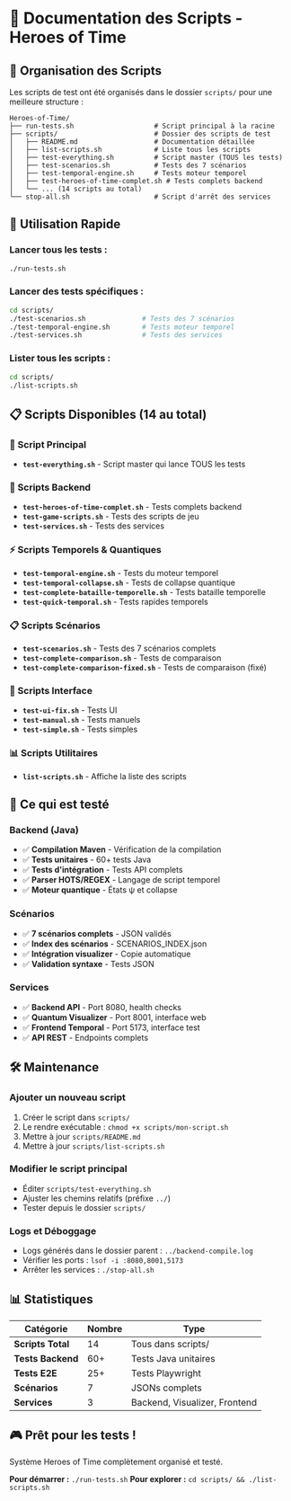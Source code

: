 # 🧪 Documentation des Scripts - Heroes of Time

## 📁 **Organisation des Scripts**

Les scripts de test ont été organisés dans le dossier `scripts/` pour une meilleure structure :

```
Heroes-of-Time/
├── run-tests.sh                    # Script principal à la racine
├── scripts/                        # Dossier des scripts de test
│   ├── README.md                   # Documentation détaillée
│   ├── list-scripts.sh             # Liste tous les scripts
│   ├── test-everything.sh          # Script master (TOUS les tests)
│   ├── test-scenarios.sh           # Tests des 7 scénarios
│   ├── test-temporal-engine.sh     # Tests moteur temporel
│   ├── test-heroes-of-time-complet.sh # Tests complets backend
│   └── ... (14 scripts au total)
└── stop-all.sh                     # Script d'arrêt des services
```

## 🚀 **Utilisation Rapide**

### **Lancer tous les tests :**
```bash
./run-tests.sh
```

### **Lancer des tests spécifiques :**
```bash
cd scripts/
./test-scenarios.sh              # Tests des 7 scénarios
./test-temporal-engine.sh        # Tests moteur temporel
./test-services.sh               # Tests des services
```

### **Lister tous les scripts :**
```bash
cd scripts/
./list-scripts.sh
```

## 📋 **Scripts Disponibles (14 au total)**

### **🎯 Script Principal**
- **`test-everything.sh`** - Script master qui lance TOUS les tests

### **🔧 Scripts Backend**
- **`test-heroes-of-time-complet.sh`** - Tests complets backend
- **`test-game-scripts.sh`** - Tests des scripts de jeu
- **`test-services.sh`** - Tests des services

### **⚡ Scripts Temporels & Quantiques**
- **`test-temporal-engine.sh`** - Tests du moteur temporel
- **`test-temporal-collapse.sh`** - Tests de collapse quantique
- **`test-complete-bataille-temporelle.sh`** - Tests bataille temporelle
- **`test-quick-temporal.sh`** - Tests rapides temporels

### **📋 Scripts Scénarios**
- **`test-scenarios.sh`** - Tests des 7 scénarios complets
- **`test-complete-comparison.sh`** - Tests de comparaison
- **`test-complete-comparison-fixed.sh`** - Tests de comparaison (fixé)

### **🎨 Scripts Interface**
- **`test-ui-fix.sh`** - Tests UI
- **`test-manual.sh`** - Tests manuels
- **`test-simple.sh`** - Tests simples

### **📊 Scripts Utilitaires**
- **`list-scripts.sh`** - Affiche la liste des scripts

## 🎯 **Ce qui est testé**

### **Backend (Java)**
- ✅ **Compilation Maven** - Vérification de la compilation
- ✅ **Tests unitaires** - 60+ tests Java
- ✅ **Tests d'intégration** - Tests API complets
- ✅ **Parser HOTS/REGEX** - Langage de script temporel
- ✅ **Moteur quantique** - États ψ et collapse

### **Scénarios**
- ✅ **7 scénarios complets** - JSON validés
- ✅ **Index des scénarios** - SCENARIOS_INDEX.json
- ✅ **Intégration visualizer** - Copie automatique
- ✅ **Validation syntaxe** - Tests JSON

### **Services**
- ✅ **Backend API** - Port 8080, health checks
- ✅ **Quantum Visualizer** - Port 8001, interface web
- ✅ **Frontend Temporal** - Port 5173, interface test
- ✅ **API REST** - Endpoints complets

## 🛠️ **Maintenance**

### **Ajouter un nouveau script**
1. Créer le script dans `scripts/`
2. Le rendre exécutable : `chmod +x scripts/mon-script.sh`
3. Mettre à jour `scripts/README.md`
4. Mettre à jour `scripts/list-scripts.sh`

### **Modifier le script principal**
- Éditer `scripts/test-everything.sh`
- Ajuster les chemins relatifs (préfixe `../`)
- Tester depuis le dossier `scripts/`

### **Logs et Déboggage**
- Logs générés dans le dossier parent : `../backend-compile.log`
- Vérifier les ports : `lsof -i :8080,8001,5173`
- Arrêter les services : `./stop-all.sh`

## 📊 **Statistiques**

| **Catégorie** | **Nombre** | **Type** |
|---------------|------------|----------|
| **Scripts Total** | 14 | Tous dans scripts/ |
| **Tests Backend** | 60+ | Tests Java unitaires |
| **Tests E2E** | 25+ | Tests Playwright |
| **Scénarios** | 7 | JSONs complets |
| **Services** | 3 | Backend, Visualizer, Frontend |

## 🎮 **Prêt pour les tests !**

Système Heroes of Time complètement organisé et testé.

**Pour démarrer :** `./run-tests.sh`
**Pour explorer :** `cd scripts/ && ./list-scripts.sh` 